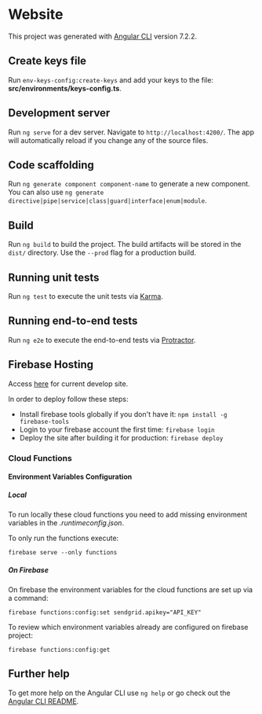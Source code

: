 # Website

This project was generated with [Angular CLI](https://github.com/angular/angular-cli) version 7.2.2.

## Create keys file

Run `env-keys-config:create-keys` and add your keys to the file: **src/environments/keys-config.ts**.

## Development server

Run `ng serve` for a dev server. Navigate to `http://localhost:4200/`. The app will automatically reload if you change any of the source files.

## Code scaffolding

Run `ng generate component component-name` to generate a new component. You can also use `ng generate directive|pipe|service|class|guard|interface|enum|module`.

## Build

Run `ng build` to build the project. The build artifacts will be stored in the `dist/` directory. Use the `--prod` flag for a production build.

## Running unit tests

Run `ng test` to execute the unit tests via [Karma](https://karma-runner.github.io).

## Running end-to-end tests

Run `ng e2e` to execute the end-to-end tests via [Protractor](http://www.protractortest.org/).

## Firebase Hosting

Access [here](https://gp4techsite.firebaseapp.com/) for current develop site.

In order to deploy follow these steps:
- Install firebase tools globally if you don't have it: `npm install -g firebase-tools`
- Login to your firebase account the first time: `firebase login`
- Deploy the site after building it for production: `firebase deploy`

### Cloud Functions

#### Environment Variables Configuration

##### Local

To run locally these cloud functions you need to add missing environment variables in the *.runtimeconfig.json*.

To only run the functions execute:

```
firebase serve --only functions
```

##### On Firebase

On firebase the environment variables for the cloud functions are set up via a command:

```
firebase functions:config:set sendgrid.apikey="API_KEY"
```

To review which environment variables already are configured on firebase project:

```
firebase functions:config:get
```

## Further help

To get more help on the Angular CLI use `ng help` or go check out the [Angular CLI README](https://github.com/angular/angular-cli/blob/master/README.md).
